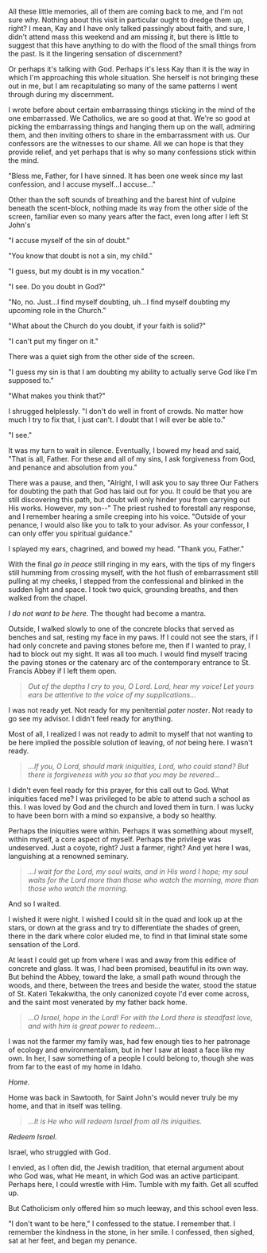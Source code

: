 ---
---

All these little memories, all of them are coming back to me, and I'm not sure why. Nothing about this visit in particular ought to dredge them up, right? I mean, Kay and I have only talked passingly about faith, and sure, I didn't attend mass this weekend and am missing it, but there is little to suggest that this have anything to do with the flood of the small things from the past. Is it the lingering sensation of discernment?

Or perhaps it's talking with God. Perhaps it's less Kay than it is the way in which I'm approaching this whole situation. She herself is not bringing these out in me, but I am recapitulating so many of the same patterns I went through during my discernment.

I wrote before about certain embarrassing things sticking in the mind of the one embarrassed. We Catholics, we are so good at that. We're so good at picking the embarrassing things and hanging them up on the wall, admiring them, and then inviting others to share in the embarrassment with us. Our confessors are the witnesses to our shame. All we can hope is that they provide relief, and yet perhaps that is why so many confessions stick within the mind.

"Bless me, Father, for I have sinned. It has been one week since my last confession, and I accuse myself...I accuse..."

Other than the soft sounds of breathing and the barest hint of vulpine beneath the scent-block, nothing made its way from the other side of the screen, familiar even so many years after the fact, even long after I left St John's

"I accuse myself of the sin of doubt."

"You know that doubt is not a sin, my child."

"I guess, but my doubt is in my vocation."

"I see. Do you doubt in God?"

"No, no. Just...I find myself doubting, uh...I find myself doubting my upcoming role in the Church."

"What about the Church do you doubt, if your faith is solid?"

"I can't put my finger on it."

There was a quiet sigh from the other side of the screen.

"I guess my sin is that I am doubting my ability to actually serve God like I'm supposed to."

"What makes you think that?"

I shrugged helplessly. "I don't do well in front of crowds. No matter how much I try to fix that, I just can't. I doubt that I will ever be able to."

"I see."

It was my turn to wait in silence. Eventually, I bowed my head and said, "That is all, Father. For these and all of my sins, I ask forgiveness from God, and penance and absolution from you."

There was a pause, and then, "Alright, I will ask you to say three Our Fathers for doubting the path that God has laid out for you. It could be that you are still discovering this path, but doubt will only hinder you from carrying out His works. However, my son--" The priest rushed to forestall any response, and I remember hearing a smile creeping into his voice. "Outside of your penance, I would also like you to talk to your advisor. As your confessor, I can only offer you spiritual guidance."

I splayed my ears, chagrined, and bowed my head. "Thank you, Father."

With the final *go in peace* still ringing in my ears, with the tips of my fingers still humming from crossing myself, with the hot flush of embarrassment still pulling at my cheeks, I stepped from the confessional and blinked in the sudden light and space. I took two quick, grounding breaths, and then walked from the chapel.

*I do not want to be here.* The thought had become a mantra.

Outside, I walked slowly to one of the concrete blocks that served as benches and sat, resting my face in my paws. If I could not see the stars, if I had only concrete and paving stones before me, then if I wanted to pray, I had to block out my sight. It was all too much. I would find myself tracing the paving stones or the catenary arc of the contemporary entrance to St. Francis Abbey if I left them open.

> *Out of the depths I cry to you, O Lord. Lord, hear my voice! Let yours ears be attentive to the voice of my supplications...*

I was not ready yet. Not ready for my penitential *pater noster*. Not ready to go see my advisor. I didn't feel ready for anything.

Most of all, I realized I was not ready to admit to myself that not wanting to be here implied the possible solution of leaving, of *not* being here. I wasn't ready.

> *...If you, O Lord, should mark iniquities, Lord, who could stand? But there is forgiveness with you so that you may be revered...*

I didn't even feel ready for this prayer, for this call out to God. What iniquities faced me? I was privileged to be able to attend such a school as this. I was loved by God and the church and loved them in turn. I was lucky to have been born with a mind so expansive, a body so healthy.

Perhaps the iniquities were within. Perhaps it was something about myself, within myself, a core aspect of myself. Perhaps the privilege was undeserved. Just a coyote, right? Just a farmer, right? And yet here I was, languishing at a renowned seminary.

> *...I wait for the Lord, my soul waits, and in His word I hope; my soul waits for the Lord more than those who watch the morning, more than those who watch the morning.*

And so I waited.

I wished it were night. I wished I could sit in the quad and look up at the stars, or down at the grass and try to differentiate the shades of green, there in the dark where color eluded me, to find in that liminal state some sensation of the Lord.

At least I could get up from where I was and away from this edifice of concrete and glass. It was, I had been promised, beautiful in its own way. But behind the Abbey, toward the lake, a small path wound through the woods, and there, between the trees and beside the water, stood the statue of St. Kateri Tekakwitha, the only canonized coyote I'd ever come across, and the saint most venerated by my father back home.

> *...O Israel, hope in the Lord! For with the Lord there is steadfast love, and with him is great power to redeem...*

I was not the farmer my family was, had few enough ties to her patronage of ecology and environmentalism, but in her I saw at least a face like my own. In her, I saw something of a people I could belong to, though she was from far to the east of my home in Idaho.

*Home.*

Home was back in Sawtooth, for Saint John's would never truly be my home, and that in itself was telling.

> *...It is He who will redeem Israel from all its iniquities.*

*Redeem Israel.*

Israel, who struggled with God.

I envied, as I often did, the Jewish tradition, that eternal argument about who God was, what He meant, in which God was an active participant. Perhaps here, I could wrestle with Him. Tumble with my faith. Get all scuffed up.

But Catholicism only offered him so much leeway, and this school even less.

"I don't want to be here," I confessed to the statue. I remember that. I remember the kindness in the stone, in her smile. I confessed, then sighed, sat at her feet, and began my penance.
